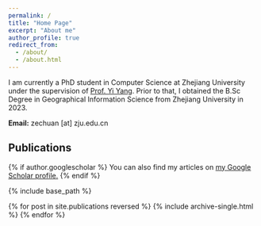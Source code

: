 ```yaml
---
permalink: /
title: "Home Page"
excerpt: "About me"
author_profile: true
redirect_from: 
  - /about/
  - /about.html
---
```



I am currently a PhD student in Computer Science at Zhejiang University under the supervision of [Prof. Yi Yang](https://scholar.google.com/citations?user=RMSuNFwAAAAJ&hl=zh-CN&oi=ao). Prior to that, I obtained the B.Sc Degree in Geographical Information Science from Zhejiang University in 2023.

**Email:** zechuan [at] zju.edu.cn




## Publications

{% if author.googlescholar %}
  You can also find my articles on <u><a href="{{author.googlescholar}}">my Google Scholar profile</a>.</u>
{% endif %}

{% include base_path %}


{% for post in site.publications reversed %}
  {% include archive-single.html %}
{% endfor %}




